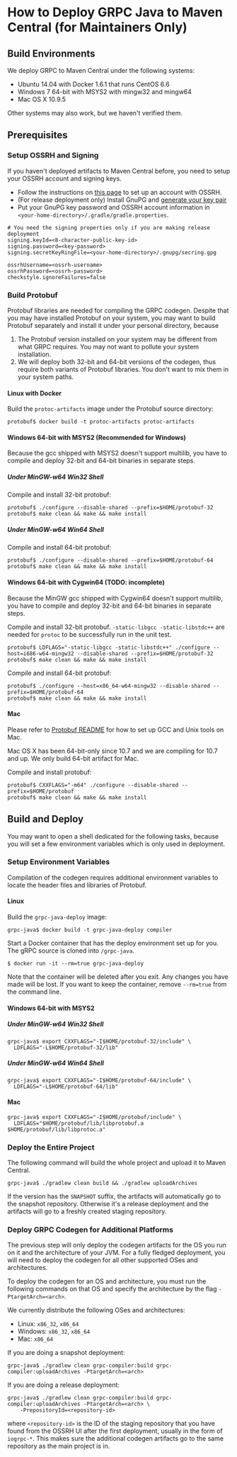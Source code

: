How to Deploy GRPC Java to Maven Central (for Maintainers Only)
===============================================================

Build Environments
------------------
We deploy GRPC to Maven Central under the following systems:
- Ubuntu 14.04 with Docker 1.6.1 that runs CentOS 6.6
- Windows 7 64-bit with MSYS2 with mingw32 and mingw64
- Mac OS X 10.9.5

Other systems may also work, but we haven't verified them.

Prerequisites
-------------

### Setup OSSRH and Signing

If you haven't deployed artifacts to Maven Central before, you need to setup
your OSSRH account and signing keys.
- Follow the instructions on [this
  page](http://central.sonatype.org/pages/ossrh-guide.html) to set up an
  account with OSSRH.
- (For release deployment only) Install GnuPG and [generate your key
  pair](https://www.gnupg.org/documentation/howtos.html)
- Put your GnuPG key password and OSSRH account information in
  ``<your-home-directory>/.gradle/gradle.properties``.

```
# You need the signing properties only if you are making release deployment
signing.keyId=<8-character-public-key-id>
signing.password=<key-password>
signing.secretKeyRingFile=<your-home-directory>/.gnupg/secring.gpg

ossrhUsername=<ossrh-username>
ossrhPassword=<ossrh-password>
checkstyle.ignoreFailures=false
```

### Build Protobuf
Protobuf libraries are needed for compiling the GRPC codegen. Despite that you
may have installed Protobuf on your system, you may want to build Protobuf
separately and install it under your personal directory, because

1. The Protobuf version installed on your system may be different from what
   GRPC requires. You may not want to pollute your system installation.
2. We will deploy both 32-bit and 64-bit versions of the codegen, thus require
   both variants of Protobuf libraries. You don't want to mix them in your
   system paths.


#### Linux with Docker
Build the ``protoc-artifacts`` image under the Protobuf source directory:
```
protobuf$ docker build -t protoc-artifacts protoc-artifacts
```

#### Windows 64-bit with MSYS2 (Recommended for Windows)
Because the gcc shipped with MSYS2 doesn't support multilib, you have to
compile and deploy 32-bit and 64-bit binaries in separate steps.

##### Under MinGW-w64 Win32 Shell
Compile and install 32-bit protobuf:
```
protobuf$ ./configure --disable-shared --prefix=$HOME/protobuf-32
protobuf$ make clean && make && make install
```

##### Under MinGW-w64 Win64 Shell
Compile and install 64-bit protobuf:
```
protobuf$ ./configure --disable-shared --prefix=$HOME/protobuf-64
protobuf$ make clean && make && make install
```


#### Windows 64-bit with Cygwin64 (TODO: incomplete)
Because the MinGW gcc shipped with Cygwin64 doesn't support multilib, you have
to compile and deploy 32-bit and 64-bit binaries in separate steps.

Compile and install 32-bit protobuf. ``-static-libgcc -static-libstdc++`` are
needed for ``protoc`` to be successfully run in the unit test.
```
protobuf$ LDFLAGS="-static-libgcc -static-libstdc++" ./configure --host=i686-w64-mingw32 --disable-shared --prefix=$HOME/protobuf-32
protobuf$ make clean && make && make install
```

Compile and install 64-bit protobuf:
```
protobuf$ ./configure --host=x86_64-w64-mingw32 --disable-shared --prefix=$HOME/protobuf-64
protobuf$ make clean && make && make install
```


#### Mac
Please refer to [Protobuf
README](https://github.com/google/protobuf/blob/master/README.md) for how to
set up GCC and Unix tools on Mac.

Mac OS X has been 64-bit-only since 10.7 and we are compiling for 10.7 and up.
We only build 64-bit artifact for Mac.

Compile and install protobuf:
```
protobuf$ CXXFLAGS="-m64" ./configure --disable-shared --prefix=$HOME/protobuf
protobuf$ make clean && make && make install
```

Build and Deploy
----------------
You may want to open a shell dedicated for the following tasks, because you
will set a few environment variables which is only used in deployment.


### Setup Environment Variables

Compilation of the codegen requires additional environment variables to locate
the header files and libraries of Protobuf.

#### Linux
Build the ``grpc-java-deploy`` image:
```
grpc-java$ docker build -t grpc-java-deploy compiler
```

Start a Docker container that has the deploy environment set up for you. The
gRPC source is cloned into ``/grpc-java``.
```
$ docker run -it --rm=true grpc-java-deploy
```
Note that the container will be deleted after you exit. Any changes you have
made will be lost. If you want to keep the container, remove ``--rm=true`` from
the command line.

#### Windows 64-bit with MSYS2

##### Under MinGW-w64 Win32 Shell

```
grpc-java$ export CXXFLAGS="-I$HOME/protobuf-32/include" \
  LDFLAGS="-L$HOME/protobuf-32/lib"
```

##### Under MinGW-w64 Win64 Shell
```
grpc-java$ export CXXFLAGS="-I$HOME/protobuf-64/include" \
  LDFLAGS="-L$HOME/protobuf-64/lib"
```


#### Mac
```
grpc-java$ export CXXFLAGS="-I$HOME/protobuf/include" \
  LDFLAGS="$HOME/protobuf/lib/libprotobuf.a $HOME/protobuf/lib/libprotoc.a"
```



### Deploy the Entire Project

The following command will build the whole project and upload it to Maven
Central.
```
grpc-java$ ./gradlew clean build && ./gradlew uploadArchives
```

If the version has the ``SNAPSHOT`` suffix, the artifacts will automatically
go to the snapshot repository. Otherwise it's a release deployment and the
artifacts will go to a freshly created staging repository.


### Deploy GRPC Codegen for Additional Platforms
The previous step will only deploy the codegen artifacts for the OS you run on
it and the architecture of your JVM. For a fully fledged deployment, you will
need to deploy the codegen for all other supported OSes and architectures.

To deploy the codegen for an OS and architecture, you must run the following
commands on that OS and specify the architecture by the flag ``-PtargetArch=<arch>``.

We currently distribute the following OSes and architectures:
- Linux: ``x86_32``, ``x86_64``
- Windows: ``x86_32``, ``x86_64``
- Mac: ``x86_64``

If you are doing a snapshot deployment:
```
grpc-java$ ./gradlew clean grpc-compiler:build grpc-compiler:uploadArchives -PtargetArch=<arch>
```

If you are doing a release deployment:
```
grpc-java$ ./gradlew clean grpc-compiler:build grpc-compiler:uploadArchives -PtargetArch=<arch> \
    -PrepositoryId=<repository-id>
```
where ``<repository-id>`` is the ID of the staging repository that you have
found from the OSSRH UI after the first deployment, usually in the form of
``iogrpc-*``. This makes sure the additional codegen artifacts go to the same
repository as the main project is in.

